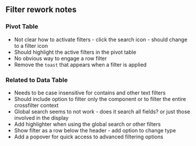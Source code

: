 ## Filter rework notes

### Pivot Table

- Not clear how to activate filters - click the search icon - should change to a filter icon
- Should highlight the active filters in the pivot table
- No obvious way to engage a row filter
- Remove the `toast` that appears when a filter is applied

### Related to Data Table

- Needs to be case insensitive for contains and other text filters
- Should include option to filter only the component or to filter the entire crossfilter context
- Global search seems to not work - does it search all fields? or just those involved in the display
- Add highlighter when using the global search or other filters
- Show filter as a row below the header - add option to change type
- Add a popover for quick access to advanced filtering options
